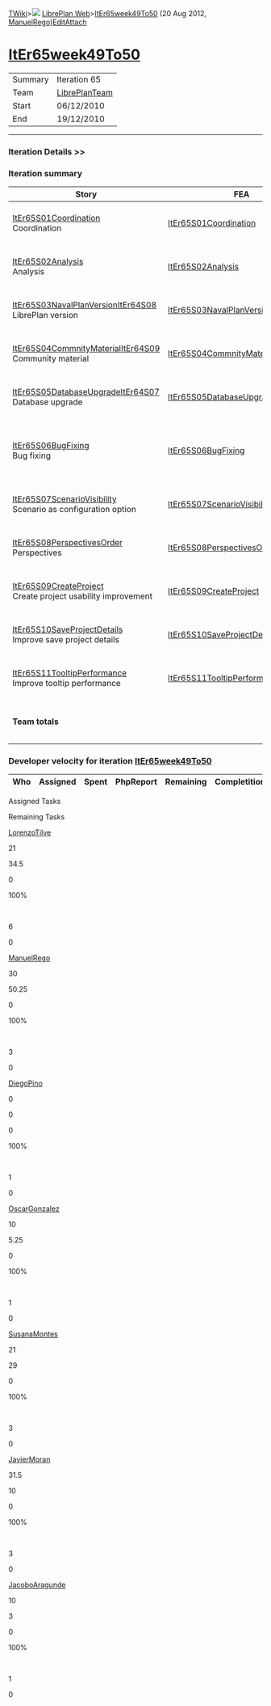 [TWiki](/twiki/Main/WebHome)&gt;![](/twiki/TWiki/TWikiDocGraphics/web-bg-small.gif) [LibrePlan Web](/twiki/LibrePlan/WebHome)&gt;[ItEr65week49To50](http://wiki.libreplan-enterprise.com/twiki/LibrePlan/ItEr65week49To50 "Topic revision: 3 (20 Aug 2012 - 09:52:25)") (20 Aug 2012, [ManuelRego](/twiki/Main/ManuelRego))[Edit](http://wiki.libreplan-enterprise.com/twiki/bin/edit/LibrePlan/ItEr65week49To50?t=1520337891 "Edit this topic text")[Attach](/twiki/bin/attach/LibrePlan/ItEr65week49To50 "Attach an image or document to this topic")

 [ItEr65week49To50](/twiki/LibrePlan/ItEr65week49To50)
==================================================================================================



|         |                                                          |
|---------|----------------------------------------------------------|
| Summary | Iteration 65                                             |
| Team    | [LibrePlanTeam](/twiki/LibrePlan/LibrePlanTeam) |
| Start   | 06/12/2010                                               |
| End     | 19/12/2010                                               |

------------------------------------------------------------------------

[](/twiki/LibrePlan)

### Iteration Details &gt;&gt;

###  Iteration summary

<table>
<colgroup>
<col width="8%" />
<col width="8%" />
<col width="8%" />
<col width="8%" />
<col width="8%" />
<col width="8%" />
<col width="8%" />
<col width="8%" />
<col width="8%" />
<col width="8%" />
<col width="8%" />
<col width="8%" />
</colgroup>
<thead>
<tr class="header">
<th>Story</th>
<th>FEA</th>
<th>Estimate</th>
<th>Spent</th>
<th>PhpReport</th>
<th>ToDo</th>
<th>Progress</th>
<th>Done</th>
<th>Overrun</th>
<th>Completion</th>
<th>Developer</th>
<th>Reviewer</th>
</tr>
</thead>
<tbody>
<tr class="odd">
<td><a href="/twiki/LibrePlan/ItEr65S01Coordination">ItEr65S01Coordination</a><br />
Coordination</td>
<td><a href="/twiki/LibrePlan/ItEr65S01Coordination">ItEr65S01Coordination</a></td>
<td><strong>15</strong></td>
<td><strong>1.75</strong></td>
<td><strong>0</strong></td>
<td><strong>0</strong></td>
<td><table>
<tbody>
<tr class="odd">
<td><img src="/twiki/TWiki/SmiliesPlugin/smile.gif" title="smile" alt="smile" /></td>
</tr>
</tbody>
</table></td>
<td>100%</td>
<td>-88%</td>
<td>Acceptance</td>
<td><a href="/twiki/Main/JavierMoran">JavierMoran</a></td>
<td><a href="/twiki/Main/JavierMoran">JavierMoran</a></td>
</tr>
<tr class="even">
<td><a href="/twiki/LibrePlan/ItEr65S02Analysis">ItEr65S02Analysis</a><br />
Analysis</td>
<td><a href="/twiki/LibrePlan/ItEr65S02Analysis">ItEr65S02Analysis</a></td>
<td><strong>15</strong></td>
<td><strong>6.75</strong></td>
<td><strong>0</strong></td>
<td><strong>0</strong></td>
<td><table>
<tbody>
<tr class="odd">
<td><img src="/twiki/TWiki/SmiliesPlugin/smile.gif" title="smile" alt="smile" /></td>
</tr>
</tbody>
</table></td>
<td>100%</td>
<td>-55%</td>
<td>Acceptance</td>
<td><a href="/twiki/Main/JavierMoran">JavierMoran</a></td>
<td><a href="/twiki/Main/JavierMoran">JavierMoran</a></td>
</tr>
<tr class="odd">
<td><a href="/twiki/LibrePlan/ItEr65S03NavalPlanVersionItEr64S08">ItEr65S03NavalPlanVersionItEr64S08</a><br />
LibrePlan version</td>
<td><a href="/twiki/LibrePlan/ItEr65S03NavalPlanVersionItEr64S08">ItEr65S03NavalPlanVersionItEr64S08</a></td>
<td><strong>4</strong></td>
<td><strong>10</strong></td>
<td><strong>0</strong></td>
<td><strong>0</strong></td>
<td><table>
<tbody>
<tr class="odd">
<td><img src="/twiki/TWiki/SmiliesPlugin/smile.gif" title="smile" alt="smile" /></td>
</tr>
</tbody>
</table></td>
<td>100%</td>
<td>+150%</td>
<td>Acceptance</td>
<td><a href="/twiki/Main/SusanaMontes">SusanaMontes</a></td>
<td><a href="/twiki/Main/JavierMoran">JavierMoran</a></td>
</tr>
<tr class="even">
<td><a href="/twiki/LibrePlan/ItEr65S04CommnityMaterialItEr64S09">ItEr65S04CommnityMaterialItEr64S09</a><br />
Community material</td>
<td><a href="/twiki/LibrePlan/ItEr65S04CommnityMaterialItEr64S09">ItEr65S04CommnityMaterialItEr64S09</a></td>
<td><strong>11.5</strong></td>
<td><strong>8.25</strong></td>
<td><strong>0</strong></td>
<td><strong>0</strong></td>
<td><table>
<tbody>
<tr class="odd">
<td><img src="/twiki/TWiki/SmiliesPlugin/smile.gif" title="smile" alt="smile" /></td>
</tr>
</tbody>
</table></td>
<td>100%</td>
<td>-28%</td>
<td>Acceptance</td>
<td><a href="/twiki/Main/ManuelRego">ManuelRego</a> <a href="/twiki/Main/JavierMoran">JavierMoran</a></td>
<td><a href="/twiki/Main/JavierMoran">JavierMoran</a></td>
</tr>
<tr class="odd">
<td><a href="/twiki/LibrePlan/ItEr65S05DatabaseUpgradeItEr64S07">ItEr65S05DatabaseUpgradeItEr64S07</a><br />
Database upgrade</td>
<td><a href="/twiki/LibrePlan/ItEr65S05DatabaseUpgradeItEr64S07">ItEr65S05DatabaseUpgradeItEr64S07</a></td>
<td><strong>10</strong></td>
<td><strong>13.75</strong></td>
<td><strong>0</strong></td>
<td><strong>0</strong></td>
<td><table>
<tbody>
<tr class="odd">
<td><img src="/twiki/TWiki/SmiliesPlugin/smile.gif" title="smile" alt="smile" /></td>
</tr>
</tbody>
</table></td>
<td>100%</td>
<td>+37%</td>
<td>Acceptance</td>
<td><a href="/twiki/Main/ManuelRego">ManuelRego</a></td>
<td><a href="/twiki/Main/JavierMoran">JavierMoran</a></td>
</tr>
<tr class="even">
<td><a href="/twiki/LibrePlan/ItEr65S06BugFixing">ItEr65S06BugFixing</a><br />
Bug fixing</td>
<td><a href="/twiki/LibrePlan/ItEr65S06BugFixing">ItEr65S06BugFixing</a></td>
<td><strong>50</strong></td>
<td><strong>64.5</strong></td>
<td><strong>0</strong></td>
<td><strong>0</strong></td>
<td><table>
<tbody>
<tr class="odd">
<td><img src="/twiki/TWiki/SmiliesPlugin/smile.gif" title="smile" alt="smile" /></td>
</tr>
</tbody>
</table></td>
<td>100%</td>
<td>+29%</td>
<td>Acceptance</td>
<td><a href="/twiki/Main/LorenzoTilve">LorenzoTilve</a> <a href="/twiki/Main/ManuelRego">ManuelRego</a> <a href="/twiki/Main/OscarGonzalez">OscarGonzalez</a> <a href="/twiki/Main/DiegoPino">DiegoPino</a> <a href="/twiki/Main/JacoboAragunde">JacoboAragunde</a> <a href="/twiki/Main/SusanaMontes">SusanaMontes</a></td>
<td><a href="/twiki/Main/JavierMoran">JavierMoran</a></td>
</tr>
<tr class="odd">
<td><a href="/twiki/LibrePlan/ItEr65S07ScenarioVisibility">ItEr65S07ScenarioVisibility</a><br />
Scenario as configuration option</td>
<td><a href="/twiki/LibrePlan/ItEr65S07ScenarioVisibility">ItEr65S07ScenarioVisibility</a></td>
<td><strong>3</strong></td>
<td><strong>7.75</strong></td>
<td><strong>0</strong></td>
<td><strong>0</strong></td>
<td><table>
<tbody>
<tr class="odd">
<td><img src="/twiki/TWiki/SmiliesPlugin/smile.gif" title="smile" alt="smile" /></td>
</tr>
</tbody>
</table></td>
<td>100%</td>
<td>+158%</td>
<td>Acceptance</td>
<td><a href="/twiki/Main/LorenzoTilve">LorenzoTilve</a></td>
<td><a href="/twiki/Main/JavierMoran">JavierMoran</a></td>
</tr>
<tr class="even">
<td><a href="/twiki/LibrePlan/ItEr65S08PerspectivesOrder">ItEr65S08PerspectivesOrder</a><br />
Perspectives</td>
<td><a href="/twiki/LibrePlan/ItEr65S08PerspectivesOrder">ItEr65S08PerspectivesOrder</a></td>
<td><strong>5</strong></td>
<td><strong>5.25</strong></td>
<td><strong>0</strong></td>
<td><strong>0</strong></td>
<td><table>
<tbody>
<tr class="odd">
<td><img src="/twiki/TWiki/SmiliesPlugin/smile.gif" title="smile" alt="smile" /></td>
</tr>
</tbody>
</table></td>
<td>100%</td>
<td>+5%</td>
<td>Acceptance</td>
<td><a href="/twiki/Main/LorenzoTilve">LorenzoTilve</a></td>
<td><a href="/twiki/Main/JavierMoran">JavierMoran</a></td>
</tr>
<tr class="odd">
<td><a href="/twiki/LibrePlan/ItEr65S09CreateProject">ItEr65S09CreateProject</a><br />
Create project usability improvement</td>
<td><a href="/twiki/LibrePlan/ItEr65S09CreateProject">ItEr65S09CreateProject</a></td>
<td><strong>7</strong></td>
<td><strong>12</strong></td>
<td><strong>0</strong></td>
<td><strong>0</strong></td>
<td><table>
<tbody>
<tr class="odd">
<td><img src="/twiki/TWiki/SmiliesPlugin/smile.gif" title="smile" alt="smile" /></td>
</tr>
</tbody>
</table></td>
<td>100%</td>
<td>+71%</td>
<td>Acceptance</td>
<td><a href="/twiki/Main/SusanaMontes">SusanaMontes</a></td>
<td><a href="/twiki/Main/JavierMoran">JavierMoran</a></td>
</tr>
<tr class="even">
<td><a href="/twiki/LibrePlan/ItEr65S10SaveProjectDetails">ItEr65S10SaveProjectDetails</a><br />
Improve save project details</td>
<td><a href="/twiki/LibrePlan/ItEr65S10SaveProjectDetails">ItEr65S10SaveProjectDetails</a></td>
<td><strong>0</strong></td>
<td><strong>0</strong></td>
<td><strong>0</strong></td>
<td><strong>0</strong></td>
<td><table>
<tbody>
<tr class="odd">
<td><img src="/twiki/TWiki/SmiliesPlugin/smile.gif" title="smile" alt="smile" /></td>
</tr>
</tbody>
</table></td>
<td>100%</td>
<td>0%</td>
<td>Acceptance</td>
<td><a href="/twiki/Main/LorenzoTilve">LorenzoTilve</a></td>
<td><a href="/twiki/Main/JavierMoran">JavierMoran</a></td>
</tr>
<tr class="odd">
<td><a href="/twiki/LibrePlan/ItEr65S11TooltipPerformance">ItEr65S11TooltipPerformance</a><br />
Improve tooltip performance</td>
<td><a href="/twiki/LibrePlan/ItEr65S11TooltipPerformance">ItEr65S11TooltipPerformance</a></td>
<td><strong>3</strong></td>
<td><strong>2</strong></td>
<td><strong>0</strong></td>
<td><strong>0</strong></td>
<td><table>
<tbody>
<tr class="odd">
<td><img src="/twiki/TWiki/SmiliesPlugin/smile.gif" title="smile" alt="smile" /></td>
</tr>
</tbody>
</table></td>
<td>100%</td>
<td>-33%</td>
<td>Acceptance</td>
<td><a href="/twiki/Main/LorenzoTilve">LorenzoTilve</a></td>
<td><a href="/twiki/Main/JavierMoran">JavierMoran</a></td>
</tr>
<tr class="even">
<td><strong>Team totals</strong></td>
<td> </td>
<td><strong>123.5</strong></td>
<td><strong>132</strong></td>
<td><strong>0</strong></td>
<td><strong>0</strong></td>
<td><table>
<tbody>
<tr class="odd">
<td><img src="/twiki/TWiki/SmiliesPlugin/smile.gif" title="smile" alt="smile" /></td>
</tr>
</tbody>
</table></td>
<td>100%</td>
<td>+6%</td>
<td> </td>
<td> </td>
<td> </td>
</tr>
</tbody>
</table>

###  Developer velocity for iteration [ItEr65week49To50](/twiki/LibrePlan/ItEr65week49To50)

| Who | Assigned | Spent | PhpReport | Remaining | Completition |     |
|-----|----------|-------|-----------|-----------|--------------|-----|

Assigned Tasks

Remaining Tasks

[LorenzoTilve](/twiki/Main/LorenzoTilve)

21

34.5

0

100%

 

6

0

[ManuelRego](/twiki/Main/ManuelRego)

30

50.25

0

100%

 

3

0

[DiegoPino](/twiki/Main/DiegoPino)

0

0

0

100%

 

1

0

[OscarGonzalez](/twiki/Main/OscarGonzalez)

10

5.25

0

100%

 

1

0

[SusanaMontes](/twiki/Main/SusanaMontes)

21

29

0

100%

 

3

0

[JavierMoran](/twiki/Main/JavierMoran)

31.5

10

0

100%

 

3

0

[JacoboAragunde](/twiki/Main/JacoboAragunde)

10

3

0

100%

 

1

0
